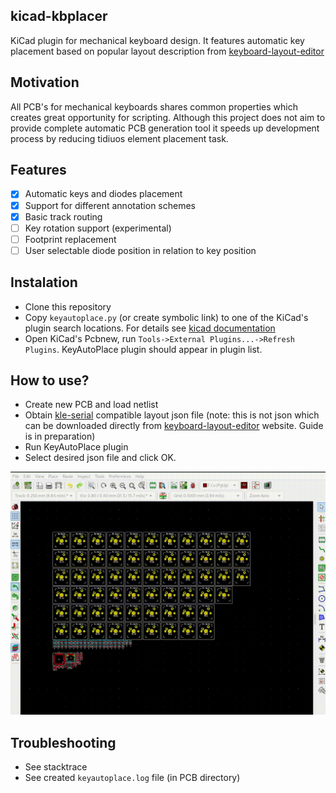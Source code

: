 ## kicad-kbplacer
KiCad plugin for mechanical keyboard design. It features automatic key placement based on popular layout description from [keyboard-layout-editor](http://www.keyboard-layout-editor.com/) 

## Motivation
All PCB's for mechanical keyboards shares common properties which creates great opportunity for scripting. Although this project does not aim to provide complete automatic PCB generation tool it speeds up development process by reducing tidiuos element placement task.

## Features
- [x] Automatic keys and diodes placement
- [x] Support for different annotation schemes
- [x] Basic track routing
- [ ] Key rotation support (experimental) 
- [ ] Footprint replacement
- [ ] User selectable diode position in relation to key position

## Instalation
- Clone this repository
- Copy `keyautoplace.py` (or create symbolic link) to one of the KiCad's plugin search locations. For details see [kicad documentation](https://docs.kicad-pcb.org/doxygen/md_Documentation_development_pcbnew-plugins.html) 
- Open KiCad's Pcbnew, run `Tools->External Plugins...->Refresh Plugins`. KeyAutoPlace plugin should appear in plugin list.

## How to use?
- Create new PCB and load netlist
- Obtain [kle-serial](https://github.com/ijprest/kle-serial) compatible layout json file (note: this is not json which can be downloaded directly from [keyboard-layout-editor](http://www.keyboard-layout-editor.com/) website. Guide is in preparation)
- Run KeyAutoPlace plugin
- Select desired json file and click OK.

![demo](demo.gif)

## Troubleshooting
- See stacktrace
- See created `keyautoplace.log` file (in PCB directory)


